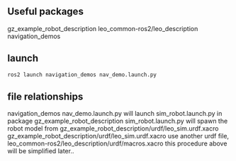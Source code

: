 ## Useful packages
gz_example_robot_description
leo_common-ros2/leo_description
navigation_demos
## launch
```python
ros2 launch navigation_demos nav_demo.launch.py
```
## file relationships
navigation_demos nav_demo.launch.py will launch sim_robot.launch.py in package gz_example_robot_description
sim_robot.launch.py will spawn the robot model from gz_example_robot_description/urdf/leo_sim.urdf.xacro
gz_example_robot_description/urdf/leo_sim.urdf.xacro use another urdf file, leo_common-ros2/leo_description/urdf/macros.xacro
this procedure above will be simplified later..
